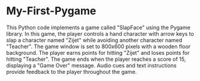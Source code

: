 # My-First-Pygame

This Python code implements a game called "SlapFace" using the Pygame library. In this game, the player controls a hand character with arrow keys to slap a character named "Zijet" while avoiding another character named "Teacher". The game window is set to 800x600 pixels with a wooden floor background. The player earns points for hitting "Zijet" and loses points for hitting "Teacher". The game ends when the player reaches a score of 15, displaying a "Game Over" message. Audio cues and text instructions provide feedback to the player throughout the game.
